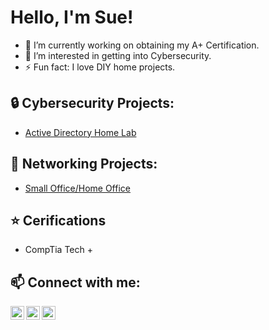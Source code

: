 <h1>Hello, I'm Sue! </h1>

- 🌱 I’m currently working on obtaining my A+ Certification.
- 🤔 I’m interested in getting into Cybersecurity.
- ⚡ Fun fact: I love DIY home projects.

<h2>🔒 Cybersecurity Projects:</h2>

- [Active Directory Home Lab](https://github.com/SueY-IT/ActiveDirectoryLab/tree/main)

<h2>🛜 Networking Projects:</h2>

- [Small Office/Home Office](https://github.com/SueY-IT/SOHO-Project)

<h2>⭐ Cerifications</h2>

- CompTia Tech +

<h2>📫 Connect with me:</h2>

<img align="left" alt="JoshMadakor | YouTube" width="22px" src="https://cdn.jsdelivr.net/npm/simple-icons@v3/icons/youtube.svg" />
<img align="left" alt="JoshMadakor | LinkedIn" width="22px" src="https://cdn.jsdelivr.net/npm/simple-icons@v3/icons/linkedin.svg" />
<img align="left" alt="JoshMadakor | Instagram" width="22px" src="https://cdn.jsdelivr.net/npm/simple-icons@v3/icons/instagram.svg" />

